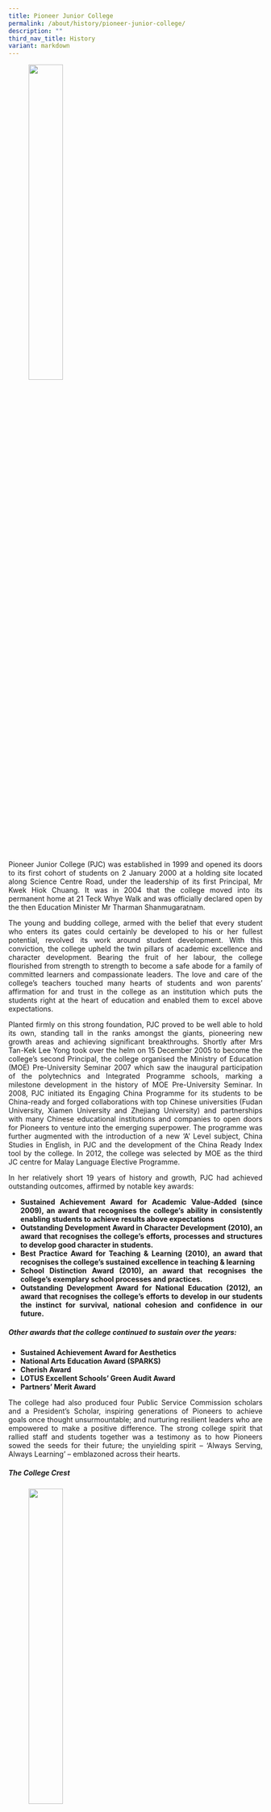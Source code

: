 ```yaml
---
title: Pioneer Junior College
permalink: /about/history/pioneer-junior-college/
description: ""
third_nav_title: History
variant: markdown
---
```

<figure>
<img src="/images/PJC1.jpg" style="width:40%"></figure>
<div align="justify">
<p>
Pioneer Junior College (PJC) was established in 1999 and opened its doors to its first cohort of students on 2 January 2000 at a holding site located along Science Centre Road, under the leadership of its first Principal, Mr Kwek Hiok Chuang. It was in 2004 that the college moved into its permanent home at 21 Teck Whye Walk and was officially declared open by the then Education Minister Mr Tharman Shanmugaratnam.</p>

<p>
The young and budding college, armed with the belief that every student who enters its gates could certainly be developed to his or her fullest potential, revolved its work around student development. With this conviction, the college upheld the&nbsp;twin pillars of academic excellence and character development. Bearing the fruit of her labour, the college flourished from strength to strength to become a safe abode for a family of committed learners and compassionate leaders. The love and care of the college’s teachers touched many hearts of students and won parents’ affirmation for and trust in the college as an institution which puts the students right at the heart of education and enabled them to excel above expectations.</p>

<p>
Planted firmly on this strong foundation, PJC proved to be well able to hold its own, standing tall in the ranks amongst the giants, pioneering new growth areas and achieving significant breakthroughs. Shortly after Mrs Tan-Kek Lee Yong took over the helm on 15 December 2005 to become the college’s second Principal, the college organised the Ministry of Education (MOE) Pre-University Seminar 2007 which saw the inaugural participation of the polytechnics and Integrated Programme schools, marking a milestone development in the history of MOE Pre-University Seminar. In 2008, PJC initiated its Engaging China Programme for its students to be China-ready and forged collaborations with top Chinese universities (Fudan University, Xiamen University and Zhejiang University) and partnerships with many Chinese educational institutions and companies to open doors for Pioneers to venture into the emerging superpower. The programme was further augmented with the introduction of a new ‘A’ Level subject, China Studies in English, in PJC and the development of the China Ready Index tool by the college. In 2012, the college was selected by MOE as the third JC centre for Malay Language Elective Programme.</p>
	
<p>
In her relatively short 19 years of history and growth, PJC had achieved outstanding outcomes, affirmed by notable key awards:</p>
<ul>
	<li><strong>Sustained Achievement Award for Academic Value-Added (since 2009), an award that recognises the college’s ability in consistently enabling students to achieve results above expectations</strong></li>
	<li><strong>Outstanding Development Award in Character Development (2010), an award that recognises the college’s efforts, processes and structures to develop good character in students.</strong></li>
	<li><strong>Best Practice Award for Teaching &amp; Learning (2010), an award that recognises the college’s sustained excellence in teaching &amp; learning</strong></li>
	<li><strong>School Distinction Award (2010), an award that recognises the college’s exemplary school processes and practices.</strong></li>
	<li><strong>Outstanding Development Award for National Education (2012), an award that recognises the college’s efforts to develop in our students the instinct for survival, national cohesion and confidence in our future.</strong></li></ul>

<strong><h5>Other awards that the college continued to sustain over the years:</h5></strong>
<ul>
	<li><strong>Sustained Achievement Award for Aesthetics</strong></li>
	<li><strong>National Arts Education Award (SPARKS)</strong></li>
	<li><strong>Cherish Award</strong></li>
	<li><strong>LOTUS Excellent Schools’ Green Audit Award</strong></li>
	<li><strong>Partners’ Merit Award</strong></li></ul>
	
<p>
The college had also produced&nbsp;four Public Service Commission scholars and a President’s Scholar, inspiring generations of Pioneers to achieve goals once thought unsurmountable; and nurturing resilient leaders who are empowered to make a positive difference. The strong college spirit that rallied staff and students together was a testimony as to how Pioneers sowed the seeds for their future; the unyielding spirit – ‘Always Serving, Always Learning’ – emblazoned across their hearts.</p>

<h5><strong>The College Crest</strong></h5>

<figure>
<img src="/images/PJC1.jpg" style="width:40%"></figure>

<h5><strong>Introduction</strong></h5>
<p>
The PJC logo represents the emergence of a new spirit of creativity and flexibility within the parameters of conventions and norms. These are qualities embodied in the spirit of the college of the new millennium - Pioneer Junior College.</p>

<h5><strong>Design</strong></h5>
<p>
The right angles extol virtues of integrity and fortitude, while the obtuse angles, as well as the protruding edge, signify the Pioneer's willingness to extend his thinking beyond the bounds of accepted practices by adopting a spirit of adventure and entrepreneurship. The upward thrust of the two coloured bands points to the eagerness of the Pioneer to look ahead to the future, while being anchored firmly in the core values of the past. The 62-degree angle created at the joining of the 2 coloured bands is deliberate; it represents the 62 teaching and non-teaching staff who started the College on 1 Dec 1999.</p>

<h5><strong>Colours</strong></h5>
<p>
The image of a blank, white canvas epitomises the openness of attitude with which the Pioneer accepts differences in perspective. Charcoal connotes the 'fuel of knowledge'; as the fuel is burnt, the 'fires of learning', as represented by Vermilion, are ignited. This fire burns with youthful energy and passion, attributes that the Pioneer must possess as he forges ahead with a pioneering spirit.</p>

<h5><strong><u>College Vision</u></strong></h5>
"Always Serving, Always Learning"

<h5><strong><u>College Mission</u></strong></h5>
"Nurturing a Community of Committed Learners and Compassionate Leaders"

<h5><strong><u>College Motto</u></strong></h5>
"WHILE I LIVE, I LEARN"

<h5><strong><u>College Values</u></strong></h5>
<p>
Having a sense of&nbsp;<strong>Commitment</strong>&nbsp;<br>
Showing&nbsp;<strong>Compassion</strong>&nbsp;  <br>
Seeking&nbsp;<strong>Continuous Improvement</strong>&nbsp;  <br>
Demonstrating&nbsp;<strong>Confidence</strong>&nbsp;  <br>
Building Strength of&nbsp;<strong>Character</strong><br></p>

<center>
<h5><strong><u>College Creed</u></strong></h5>
	<p>
While I Live, I Learn - <br>
To be committed in giving my best, <br>
To be compassionate in serving others, <br>
To have confidence that I can achieve.</p>
<p>
I shall constantly seek to improve; <br>
To give of myself; <br>
To be true in all that I do.</p>
<p>
In crossing new frontiers, <br>
I shall strive to lead by example, <br>
For it is in my learning that I live
</p>

<center>
<h5><strong><u>College Anthem</u></strong></h5>



<strong>Verse I</strong><br>
Here I stand <br>
The dawning of a brand new day <br>
As I look to the way ahead <br>
In my heart burns the fire of learning <br>
And it shines everywhere I go <br>
Never fading and ever yearning <br>
While I live, I learn and grow. <br>

<strong>Chorus:</strong><br>
I will seek and explore <br>
Open each and every door <br>
Always caring and faithful and true <br>
To be a guiding light <br>
Set the future shining bright <br>
For my college and for nation too <br>
I am a true Pioneer <br>
Crossing every new frontier <br>
With conviction I take every turn <br>
This passion I will hold <br>
So that everyone may know<br> 
I believe: While I live, I learn. <br>

<strong>Verse 2</strong><br>
Here we stand <br>
Together on this special day <br>
Pioneers who will lead the way <br>
All our hearts share the spirit of exploring <br>
In our lives we will always show <br>
How we've set our sights on soaring <br>
While we live, we learn and grow. <br>

<strong>Chorus:</strong><br>
And we'll seek and explore <br>
Open each and every door <br>
Always caring and faithful and true <br>
To be a guiding light <br>
Set the future shining bright <br>
For our college and for nation too <br>
Yes, we are true Pioneers <br>
Crossing all the new frontiers <br>
With conviction we take every turn <br>
This passion we will hold <br>
So that everyone may know <br>
We believe: While we live, we learn.

<center><h5><strong>Milestones</strong></h5></center>

<iframe src="https://docs.google.com/document/d/e/2PACX-1vSRBFu1AT23l7C-P05nMgRP5jhZuoyvG46-VhVtyE2aU0RxGLRoiyHgsgDjUpu3Q-fGaq4LnjRzTs6C/pub?embedded=true" width="800px" height="3800px" scrolling="no"></iframe>

<figure>
<img src="/images/2000jpc.jpg"><br>
<img src="/images/2001jpc.jpg"><br>
<img src="/images/2003jpc.jpg"><br>
<img src="/images/2004jpc.jpg"><br>
<img src="/images/2005jpc.jpg"><br>
<img src="/images/2006jpc.jpg"><br>
<img src="/images/2007jpc.jpg"><br>
<img src="/images/2008jpc.jpg"><br>
<img src="/images/2009jpc.jpg"><br>
<img src="/images/2010jpc.jpg"><br>
<img src="/images/2011jpc.jpg"><br>
<img src="/images/2012jpc.jpg"><br>
<img src="/images/2013jpc.jpg"><br>
<img src="/images/2014jpc.jpg"><br>
<img src="/images/2015jpc.jpg"><br>
<img src="/images/2016jpc.jpg"><br>
<img src="/images/2017jpc.jpg"><br>
<img src="/images/2018jpc.jpg"></figure></center></center></div>